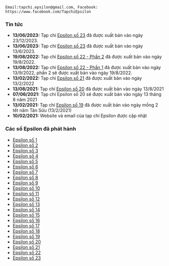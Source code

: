     Email:tapchi.epsilon@gmail.com, Facebook: https://www.facebook.com/TapchiEpsilon

### Tin tức 
* **13/06/2023:** Tạp chí [Epsilon số 23](/archives/Epsilon_vol24_2023December.pdf) đã được xuất bản vào ngày 23/12/2023. 
* **13/06/2023:** Tạp chí [Epsilon số 23](/archives/Epsilon_vol23_2023June.pdf) đã được xuất bản vào ngày 13/6/2023. 
* **19/08/2022:** Tạp chí [Epsilon số 22 - Phần 2](/archives/Epsilon_vol22_2022August.pdf) đã được xuất bản vào ngày 19/8/2022.
* **13/08/2022:** Tạp chí [Epsilon số 22 - Phần 1](/archives/Epsilon_vol22_2022August.pdf) đã được xuất bản vào ngày 13/9/2022, phần 2 sẽ được xuất bản vào ngày 19/8/2022.
* **13/02/2022:** Tạp chí [Epsilon số 21](/archives/Epsilon_vol21_2022February.pdf) đã được xuất bản vào ngày 13/2/2022
* **13/08/2021:** Tạp chí [Epsilon số 20](/archives/epsilon_vol20_2021August.pdf) đã được xuất bản vào ngày 13/8/2021
* **07/06/2021:** Tạp chí Epsilon số 20 sẽ được xuất bản vào ngày 13 tháng 8 năm 2021
* **13/02/2021:** Tạp chí [Epsilon số 19](/archives/epsilon_vol19_2021February.pdf) đã được xuất bản vào ngày mồng 2 tết năm Tân Sửu (13/2/2021)
* **10/02/2021:** Website và email của tạp chí Epsilon được cập nhật

### Các số Epsilon đã phát hành 
* [Epsilon số 1](/archives/epsilon_vol01_2015February.pdf)
* [Epsilon số 2](/archives/epsilon_vol02_2015April.pdf)
* [Epsilon số 3](/archives/epsilon_vol03_2015June.pdf)
* [Epsilon số 4](/archives/epsilon_vol04_2015August_beta.pdf)
* [Epsilon số 5](/archives/epsilon_vol05_2015October.pdf)
* [Epsilon số 6](/archives/Epsilon_vol06_2015December.pdf)
* [Epsilon số 7](/archives/epsilon_vol07_2016February.pdf)
* [Epsilon số 8](/archives/epsilon_vol08_2016April.pdf)
* [Epsilon số 9](/archives/epsilon_vol09_2016June.pdf)
* [Epsilon số 10](/archives/epsilon_vol10_2016August.pdf)
* [Epsilon số 11](/archives/epsilon_vol11_2016October.pdf)
* [Epsilon số 12](/archives/epsilon_vol12_2016December.pdf)
* [Epsilon số 13](/archives/epsilon_vol13_2017February.pdf)
* [Epsilon số 14](/archives/epsilon_vol14_2018December.pdf)
* [Epsilon số 15](/archives/epsilon_vol15_2019June.pdf)
* [Epsilon số 16](/archives/epsilon_vol16_2019December.pdf)
* [Epsilon số 17](/archives/epsilon_vol17_2020April.pdf)
* [Epsilon số 18](/archives/epsilon_vol18_2020August.pdf)
* [Epsilon số 19](/archives/epsilon_vol19_2021February.pdf)
* [Epsilon số 20](/archives/epsilon_vol20_2021August.pdf)
* [Epsilon số 21](/archives/Epsilon_vol21_2022February.pdf)
* [Epsilon số 22](/archives/Epsilon_vol22_2022August.pdf)
* [Epsilon số 23](/archives/Epsilon_vol23_2023June.pdf)
